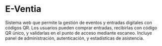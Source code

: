 # E-Ventia
Sistema web que permite la gestión de eventos y entradas digitales con códigos QR. Los usuarios pueden comprar entradas, recibirlas con código QR único, y validarlas en el punto de acceso mediante escaneo. Incluye panel de administración, autenticación, y estadísticas de asistencia.
